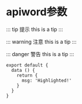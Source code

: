 <h1>apiword参数</h1>

::: tip 提示
this is a tip
:::

::: warning 注意
this is a tip
:::

::: danger 警告
this is a tip
:::


<!-- {1} 表示高亮位置 -->
``` js{1} 
export default {
  data () {
    return {
      msg: 'Highlighted!'
    }
  }
}
```

